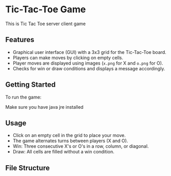 # Tic-Tac-Toe Game

This is Tic Tac Toe server client game

## Features

- Graphical user interface (GUI) with a 3x3 grid for the Tic-Tac-Toe board.
- Players can make moves by clicking on empty cells.
- Player moves are displayed using images (`x.png` for X and `o.png` for O).
- Checks for win or draw conditions and displays a message accordingly.

## Getting Started

To run the game:

Make sure you have java jre installed 

## Usage

- Click on an empty cell in the grid to place your move.
- The game alternates turns between players (X and O).
- Win: Three consecutive X's or O's in a row, column, or diagonal.
- Draw: All cells are filled without a win condition.

## File Structure

